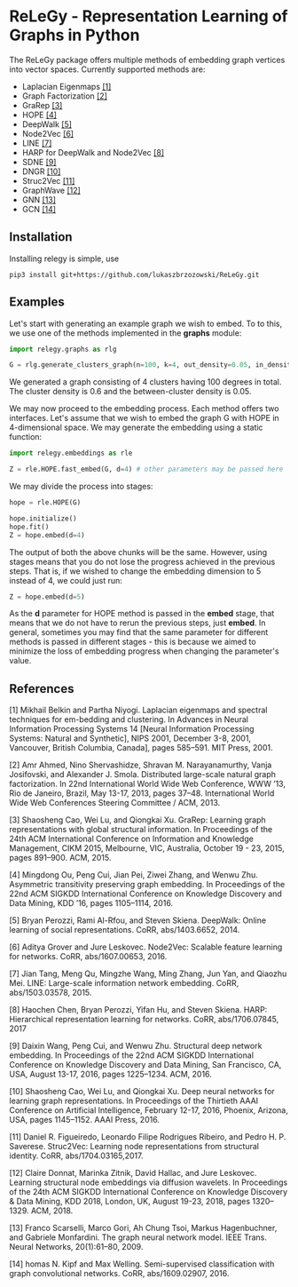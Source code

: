 # ReLeGy - Representation Learning of Graphs in Python
The ReLeGy package offers multiple methods of embedding graph vertices into vector spaces. Currently supported methods are:
* Laplacian Eigenmaps [[1]](#1)
* Graph Factorization [[2]](#2)
* GraRep [[3]](#3)
* HOPE [[4]](#4)
* DeepWalk [[5]](#5)
* Node2Vec [[6]](#6)
* LINE [[7]](#7)
* HARP for DeepWalk and Node2Vec [[8]](#8)
* SDNE [[9]](#9)
* DNGR [[10]](#10)
* Struc2Vec [[11]](#11)
* GraphWave [[12]](#12)
* GNN [[13]](#13)
* GCN [[14]](#14)

## Installation

Installing relegy is simple, use 

```
pip3 install git+https://github.com/lukaszbrzozowski/ReLeGy.git
```

## Examples

Let's start with generating an example graph we wish to embed. To to this, we use one of the methods implemented in the **graphs** module:
```python
import relegy.graphs as rlg

G = rlg.generate_clusters_graph(n=100, k=4, out_density=0.05, in_density=0.6)
```

We generated a graph consisting of 4 clusters having 100 degrees in total. The cluster density is 0.6 and the between-cluster density is 0.05.

We may now proceed to the embedding process. Each method offers two interfaces. Let's assume that we wish to embed the graph G with HOPE in 4-dimensional space. We may generate the embedding using a static function:
```python
import relegy.embeddings as rle

Z = rle.HOPE.fast_embed(G, d=4) # other parameters may be passed here
```
We may divide the process into stages:
```python
hope = rle.HOPE(G)

hope.initialize()
hope.fit()
Z = hope.embed(d=4)

```
The output of both the above chunks will be the same. However, using stages means that you do not lose the progress achieved in the previous steps. That is, if we wished to change the embedding dimension to 5 instead of 4, we could just run:
```python
Z = hope.embed(d=5)
```
As the __d__ parameter for HOPE method is passed in the **embed** stage, that means that we do not have to rerun the previous steps, just **embed**. In general, sometimes you may find that the same parameter for different methods is passed in different stages - this is because we aimed to minimize the loss of embedding progress when changing the parameter's value.

## References
<a id="1">[1]</a> 
Mikhail Belkin and Partha Niyogi. Laplacian eigenmaps and spectral techniques for em-bedding and clustering. In Advances in Neural Information Processing Systems 14 \[Neural Information Processing Systems: Natural and Synthetic\], NIPS 2001, December 3-8, 2001, Vancouver, British Columbia, Canada], pages 585–591. MIT Press, 2001.

<a id="2">[2]</a> 
Amr Ahmed, Nino Shervashidze, Shravan M. Narayanamurthy, Vanja Josifovski, and Alexander J. Smola. Distributed large-scale natural graph factorization. In 22nd International World Wide Web Conference, WWW ’13, Rio de Janeiro, Brazil, May 13-17, 2013, pages 37–48. International World Wide Web Conferences Steering Committee / ACM, 2013.

<a id="3">[3]</a> 
Shaosheng Cao, Wei Lu, and Qiongkai Xu. GraRep: Learning graph representations with global structural information. In Proceedings of the 24th ACM International Conference on Information and Knowledge Management, CIKM 2015, Melbourne, VIC, Australia, October 19 - 23, 2015, pages 891–900. ACM, 2015.

<a id="4">[4]</a> 
Mingdong Ou, Peng Cui, Jian Pei, Ziwei Zhang, and Wenwu Zhu. Asymmetric transitivity preserving graph embedding. In Proceedings of the 22nd ACM SIGKDD International Conference on Knowledge Discovery and Data Mining, KDD ’16, pages 1105–1114, 2016.

<a id="5">[5]</a> 
Bryan Perozzi, Rami Al-Rfou, and Steven Skiena. DeepWalk: Online learning of social representations. CoRR, abs/1403.6652, 2014.

<a id="6">[6]</a> 
Aditya Grover and Jure Leskovec. Node2Vec: Scalable feature learning for networks. CoRR, abs/1607.00653, 2016.

<a id="7">[7]</a> 
Jian Tang, Meng Qu, Mingzhe Wang, Ming Zhang, Jun Yan, and Qiaozhu Mei.  LINE: Large-scale information network embedding. CoRR, abs/1503.03578, 2015.

<a id="8">[8]</a> 
Haochen Chen, Bryan Perozzi, Yifan Hu, and Steven Skiena. HARP: Hierarchical representation learning for networks. CoRR, abs/1706.07845, 2017

<a id="9">[9]</a> 
Daixin Wang, Peng Cui, and Wenwu Zhu. Structural deep network embedding. In Proceedings of the 22nd ACM SIGKDD International Conference on Knowledge Discovery and Data Mining, San Francisco, CA, USA, August 13-17, 2016, pages 1225–1234. ACM, 2016.

<a id="10">[10]</a> 
Shaosheng Cao, Wei Lu, and Qiongkai Xu. Deep neural networks for learning graph representations. In Proceedings of the Thirtieth AAAI Conference on Artificial Intelligence, February 12-17, 2016, Phoenix, Arizona, USA, pages 1145–1152. AAAI Press, 2016.

<a id="11">[11]</a> 
Daniel R. Figueiredo, Leonardo Filipe Rodrigues Ribeiro, and Pedro H. P. Saverese. Struc2Vec: Learning node representations from structural identity. CoRR, abs/1704.03165,2017.

<a id="12">[12]</a> 
Claire Donnat, Marinka Zitnik, David Hallac, and Jure Leskovec. Learning structural node embeddings via diffusion wavelets. In Proceedings of the 24th ACM SIGKDD International Conference on Knowledge Discovery & Data Mining, KDD 2018, London, UK, August 19-23, 2018, pages 1320–1329. ACM, 2018.

<a id="13">[13]</a> 
Franco Scarselli, Marco Gori, Ah Chung Tsoi, Markus Hagenbuchner, and Gabriele Monfardini. The graph neural network model. IEEE Trans. Neural Networks, 20(1):61–80, 2009.

<a id="14">[14]</a> 
homas N. Kipf and Max Welling. Semi-supervised classification with graph convolutional networks. CoRR, abs/1609.02907, 2016.
